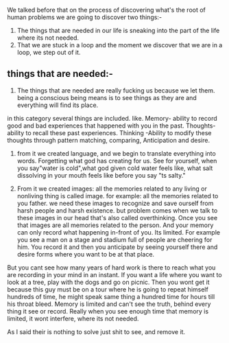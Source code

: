We talked before that on the process of discovering what's the root of human problems we are going to discover two things:-
1. The things that are needed in our life is sneaking into the part of the life where its not needed.
2. That we are stuck in a loop and the moment we discover that we are in a loop, we step out of it.

## things that are needed:-

1. The things that are needed are really fucking us because we let them.
being a conscious being means is to see things as they are and everything will find its place.

in this category several things are included. 
like. 
Memory- ability to record good and bad experiences that happened with you in the past.
Thoughts- ability to recall these past experiences.
Thinking -Ability to modify these thoughts through pattern matching, comparing, Anticipation and desire.

1. from it we created language, and we begin to translate everything into words. Forgetting what god has creating for us. See for yourself, when you say"water is cold",what god given cold water feels like, what salt dissolving in your mouth feels like before you say "ts salty."


2. From it we created images: all the memories related to any living or nonliving thing is called image. for example: all the memories related to you father. we need these images to recognize and save ourself from harsh people and harsh existence. but problem comes when we talk to these images in our head that's also called overthinking.
Once you see that images are all memories related to the person. And your memory can only record what happening in-front of you. Its limited. 
For example you see a man on a stage and stadium full of people are cheering for him. You record it and then you anticipate by seeing yourself there and desire forms where you want to be at that place.

But you cant see how many years of hard work is there to reach what you are recording in your mind in an instant. 
If you want a life where you want to look at a tree, play with the dogs and go on picnic. Then you wont get it because this guy must be on a tour where he is going to repeat himself hundreds of time, he might speak same thing a hundred time for hours till his throat bleed. Memory is limited and can't see the truth, behind every thing it see or record. Really when you see enough time that memory is limited, it wont interfere, where its not needed. 

As I said their is nothing to solve just shit to see, and remove it.




